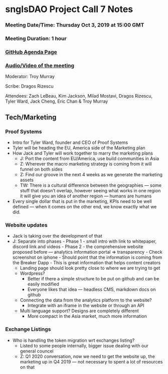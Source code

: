 # snglsDAO Project Call 7 Notes

### Meeting Date/Time: Thursday Oct 3, 2019 at 15:00 GMT
### Meeting Duration: 1 hour
### [GitHub Agenda Page](https://github.com/SingularDTV/snglsdao-pm/issues/8)
### [Audio/Video of the meeting](https://x.breaker.io/?type=series&id=a2f603dc22a1be4fa8d4ef9ce455360bf3ab8ce772526e35fef79175fa1dfadf&season=1ce1e2eede2395de6351df4d9e6db8069a198e127a178d3ea684e4eafc2f4a4c&episode=249fc80a65ef1fdf2eca726988ed0bfc6a46f48b15662f0e1a8435246a43f4dc)
Moderator: Troy Murray

Scribe: Dragos Rizescu

Attendees: Zach LeBeau, Kim Jackson, Milad Mostavi, Dragos Rizescu, Tyler Ward, Jack Cheng, Eric Chan & Troy Murray

## Tech/Marketing

### Proof Systems
- Intro for Tyler Ward, founder and CEO of Proof Systems
- Tyler will be heading the EU, America side of the Marketing plan
- How Jack and Tyler will work together to marry the marketing plans
    - J: Port the content from EU/America, use build communities in Asia
    - Z: Wherever the macro marketing strategy is coming from it will funnel on both sides
    - Z: Find our groove in the next 4 weeks as we generate the marketing assets
    - TW: There is a cultural difference between the geographies — some stuff that doesn’t overlap, however seeing what works in one region it will give you an idea of another region — humans are humans
- Every single dollar that is put in the marketing, KPIs need to be well defined — when it comes on the other end, we know exactly what we did.

### Website updates
- Jack is taking over the development of that
- J: Separate into phases
        - Phase 1 - small intro with link to whitepaper, discord link and videos
        - Phase 2 - the comprehensive website proposed before — analytics information portal => transparency
            - Check screenshot on iphone
            - Should point that the information is coming from the Breaker Dapp
            - This is great information that helps content creators
    - Landing page should look pretty close to where we are trying to get
    - Wordpress?
        - Better if there a simple structure to be put on github and can be easily modified
        - Everyone likes that idea — headless CMS, markdown docs on github
    - Connecting the data from the analytics platform to the website?
        - Integrate with an iframe in the website or through an API
    - Multi language support? Designs are completely different
         - More compact in the Asia market, much more information
    
### Exchange Listings
- Who is handling the token migration wrt exchanges listing?
    - Listed to some people internally, bigger issue dealing with our general councel
    - Z: Q1 2020 conversation, now we need to get the website up, the marketing up in Q4 2019 — not necessary to spent a lot of resources on that



